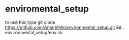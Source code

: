 # enviromental_setup

to use this,type git clone https://github.com/Amarjithtk/environmental_setup.git && . environmental_setup/env.sh
